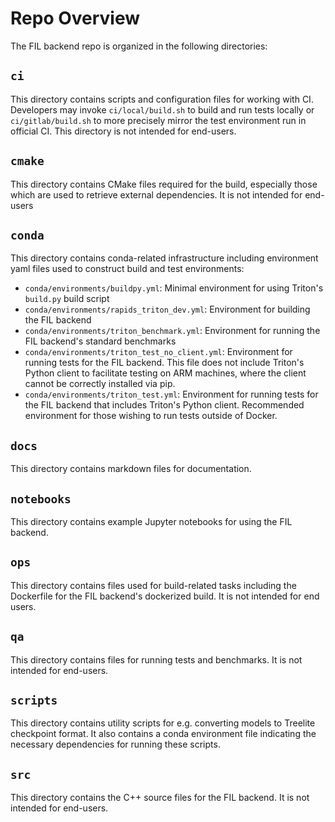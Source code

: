 <!--
# Copyright (c) 2022, NVIDIA CORPORATION. All rights reserved.
#
# Redistribution and use in source and binary forms, with or without
# modification, are permitted provided that the following conditions
# are met:
#  * Redistributions of source code must retain the above copyright
#    notice, this list of conditions and the following disclaimer.
#  * Redistributions in binary form must reproduce the above copyright
#    notice, this list of conditions and the following disclaimer in the
#    documentation and/or other materials provided with the distribution.
#  * Neither the name of NVIDIA CORPORATION nor the names of its
#    contributors may be used to endorse or promote products derived
#    from this software without specific prior written permission.
#
# THIS SOFTWARE IS PROVIDED BY THE COPYRIGHT HOLDERS ``AS IS'' AND ANY
# EXPRESS OR IMPLIED WARRANTIES, INCLUDING, BUT NOT LIMITED TO, THE
# IMPLIED WARRANTIES OF MERCHANTABILITY AND FITNESS FOR A PARTICULAR
# PURPOSE ARE DISCLAIMED.  IN NO EVENT SHALL THE COPYRIGHT OWNER OR
# CONTRIBUTORS BE LIABLE FOR ANY DIRECT, INDIRECT, INCIDENTAL, SPECIAL,
# EXEMPLARY, OR CONSEQUENTIAL DAMAGES (INCLUDING, BUT NOT LIMITED TO,
# PROCUREMENT OF SUBSTITUTE GOODS OR SERVICES; LOSS OF USE, DATA, OR
# PROFITS; OR BUSINESS INTERRUPTION) HOWEVER CAUSED AND ON ANY THEORY
# OF LIABILITY, WHETHER IN CONTRACT, STRICT LIABILITY, OR TORT
# (INCLUDING NEGLIGENCE OR OTHERWISE) ARISING IN ANY WAY OUT OF THE USE
# OF THIS SOFTWARE, EVEN IF ADVISED OF THE POSSIBILITY OF SUCH DAMAGE.
-->

# Repo Overview

The FIL backend repo is organized in the following directories:

## `ci`
This directory contains scripts and configuration files for working with CI.
Developers may invoke `ci/local/build.sh` to build and run tests locally or
`ci/gitlab/build.sh` to more precisely mirror the test environment run in
official CI. This directory is not intended for end-users.

## `cmake`
This directory contains CMake files required for the build, especially those
which are used to retrieve external dependencies. It is not intended for
end-users

## `conda`
This directory contains conda-related infrastructure including environment yaml
files used to construct build and test environments:

- `conda/environments/buildpy.yml`: Minimal environment for using Triton's
  `build.py` build script
- `conda/environments/rapids_triton_dev.yml`: Environment for building the FIL
  backend
- `conda/environments/triton_benchmark.yml`: Environment for running the FIL
  backend's standard benchmarks
- `conda/environments/triton_test_no_client.yml`: Environment for running tests
  for the FIL backend. This file does not include Triton's Python client to
  facilitate testing on ARM machines, where the client cannot be correctly
  installed via pip.
- `conda/environments/triton_test.yml`: Environment for running tests for the
  FIL backend that includes Triton's Python client. Recommended environment for
  those wishing to run tests outside of Docker.

## `docs`
This directory contains markdown files for documentation.

## `notebooks`
This directory contains example Jupyter notebooks for using the FIL backend.

## `ops`
This directory contains files used for build-related tasks including the
Dockerfile for the FIL backend's dockerized build. It is not intended for end
users.

## `qa`
This directory contains files for running tests and benchmarks. It is not
intended for end-users.

## `scripts`
This directory contains utility scripts for e.g. converting models to Treelite
checkpoint format. It also contains a conda environment file indicating the
necessary dependencies for running these scripts.

## `src`
This directory contains the C++ source files for the FIL backend. It is not
intended for end-users.
